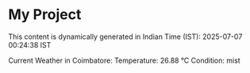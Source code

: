 # My Project

This content is dynamically generated in Indian Time (IST): 2025-07-07 00:24:38 IST


Current Weather in Coimbatore:
Temperature: 26.88 °C
Condition: mist
